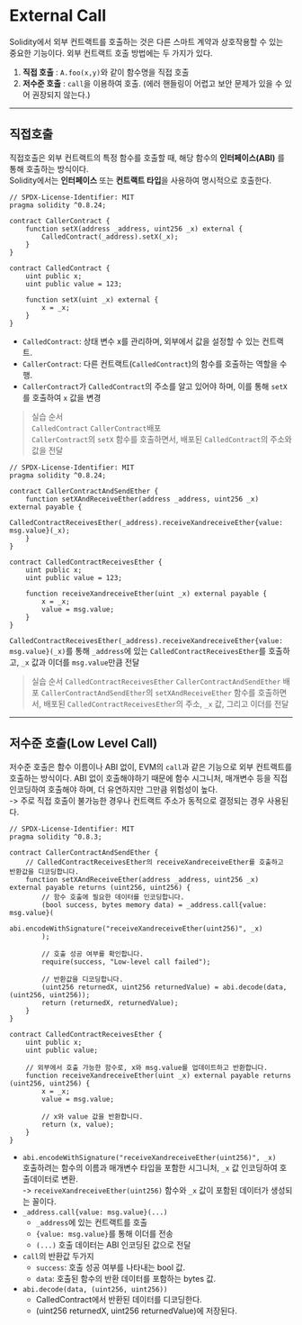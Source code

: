 # External Call 


Solidity에서 외부 컨트랙트를 호출하는 것은 다른 스마트 계약과 상호작용할 수 있는 중요한 기능이다. 외부 컨트랙트 호출 방법에는 두 가지가 있다.

1. **직접 호출** : `A.foo(x,y)`와 같이 함수명을 직접 호출
2. **저수준 호출** : `call`을 이용하여 호출. (에러 핸들링이 어렵고 보안 문제가 있을 수 있어 권장되지 않는다.)

---
## 직접호출
직접호출은 외부 컨트랙트의 특정 함수를 호출할 때, 해당 함수의 **인터페이스(ABI)** 를 통해 호출하는 방식이다.  
Solidity에서는 **인터페이스** 또는 **컨트랙트 타입**을 사용하여 명시적으로 호출한다. 
```solidity
// SPDX-License-Identifier: MIT
pragma solidity ^0.8.24;

contract CallerContract {
    function setX(address _address, uint256 _x) external {
        CalledContract(_address).setX(_x);
    }
}

contract CalledContract {
    uint public x;
    uint public value = 123;

    function setX(uint _x) external {
        x = _x;
    }
}
```

- `CalledContract`: 상태 변수 x를 관리하며, 외부에서 값을 설정할 수 있는 컨트랙트.
- `CallerContract`: 다른 컨트랙트(`CalledContract`)의 함수를 호출하는 역할을 수행.
- `CallerContract`가 `CalledContract`의 주소를 알고 있어야 하며, 이를 통해 `setX`를 호출하여 `x` 값을 변경
> 실습 순서  
> `CalledContract` `CallerContract`배포  
> `CallerContract`의 `setX` 함수를 호출하면서, 배포된 `CalledContract`의 주소와 값을 전달

```solidity
// SPDX-License-Identifier: MIT
pragma solidity ^0.8.24;

contract CallerContractAndSendEther {
    function setXAndReceiveEther(address _address, uint256 _x) external payable {
        CalledContractReceivesEther(_address).receiveXandreceiveEther{value: msg.value}(_x);
    }
}

contract CalledContractReceivesEther {
    uint public x;
    uint public value = 123;

    function receiveXandreceiveEther(uint _x) external payable {
        x = _x;
        value = msg.value;
    }
}
```
`CalledContractReceivesEther(_address).receiveXandreceiveEther{value: msg.value}(_x)`를 통해 `_address`에 있는 `CalledContractReceivesEther`를 호출하고, `_x` 값과 이더를 `msg.value`만큼 전달

> 실습 순서
> `CalledContractReceivesEther` `CallerContractAndSendEther` 배포
> `CallerContractAndSendEther`의 `setXAndReceiveEther` 함수를 호출하면서, 배포된 `CalledContractReceivesEther`의 주소, `_x` 값, 그리고 이더를 전달

---
## 저수준 호출(Low Level Call)
저수준 호출은 함수 이름이나 ABI 없이, EVM의 `call`과 같은 기능으로 외부 컨트랙트를 호출하는 방식이다. 
ABI 없이 호출해야하기 때문에 함수 시그니처, 매개변수 등을 직접 인코딩하여 호출해야 하며, 더 유연하지만 그만큼 위험성이 높다.  
-> 주로 직접 호출이 불가능한 경우나 컨트랙트 주소가 동적으로 결정되는 경우 사용된다.
```solidity
// SPDX-License-Identifier: MIT
pragma solidity ^0.8.3;

contract CallerContractAndSendEther {
    // CalledContractReceivesEther의 receiveXandreceiveEther를 호출하고 반환값을 디코딩합니다.
    function setXAndReceiveEther(address _address, uint256 _x) external payable returns (uint256, uint256) {
        // 함수 호출에 필요한 데이터를 인코딩합니다.
        (bool success, bytes memory data) = _address.call{value: msg.value}(
            abi.encodeWithSignature("receiveXandreceiveEther(uint256)", _x)
        );

        // 호출 성공 여부를 확인합니다.
        require(success, "Low-level call failed");

        // 반환값을 디코딩합니다.
        (uint256 returnedX, uint256 returnedValue) = abi.decode(data, (uint256, uint256));
        return (returnedX, returnedValue);
    }
}

contract CalledContractReceivesEther {
    uint public x;
    uint public value;

    // 외부에서 호출 가능한 함수로, x와 msg.value를 업데이트하고 반환합니다.
    function receiveXandreceiveEther(uint _x) external payable returns (uint256, uint256) {
        x = _x;
        value = msg.value;

        // x와 value 값을 반환합니다.
        return (x, value);
    }
}
```

- `abi.encodeWithSignature("receiveXandreceiveEther(uint256)", _x)`  
호출하려는 함수의 이름과 매개변수 타입을 포함한 시그니처, `_x` 값 인코딩하여 호출데이터로 변환.   
-> `receiveXandreceiveEther(uint256)` 함수와 `_x` 값이 포함된 데이터가 생성되는 꼴이다. 
- `_address.call{value: msg.value}(...)`  
    - `_address`에 있는 컨트랙트를 호출
    - `{value: msg.value}`를 통해 이더를 전송
    - `(...)` 호출 데이터는 ABI 인코딩된 값으로 전달
- `call`의 반환값 두가지
    - `success`: 호출 성공 여부를 나타내는 bool 값.
    - `data`: 호출된 함수의 반환 데이터를 포함하는 bytes 값.
- `abi.decode(data, (uint256, uint256))`  
    - CalledContract에서 반환된 데이터를 디코딩한다.
    - (uint256 returnedX, uint256 returnedValue)에 저장된다.  
